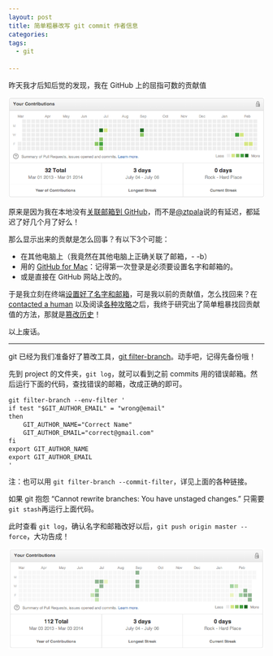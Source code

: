 ```yaml
---
layout: post
title: 简单粗暴改写 git commit 作者信息
categories: 
tags:
  - git
  
---
```

昨天我才后知后觉的发现，我在 GitHub 上的屈指可数的贡献值

![](/images/2014/03/git_contributions_before.png)

原来是因为我在本地没有[关联邮箱到 GitHub](https://help.github.com/articles/why-are-my-contributions-not-showing-up-on-my-profile#have-you-linked-your-git-email-to-your-github-account)，而不是[@ztpala](https://twitter.com/ztpala)说的有延迟，都延迟了好几个月了好么！

那么显示出来的贡献是怎么回事？有以下3个可能：

- 在其他电脑上（我竟然在其他电脑上正确关联了邮箱，- -b）
- 用的 [GitHub for Mac](http://mac.github.com/)：记得第一次登录是必须要设置名字和邮箱的。
- 或是直接在 GitHub 网站上改的。

于是我立刻在终端[设置好了名字和邮箱](http://git-scm.com/book/en/Getting-Started-First-Time-Git-Setup#Your-Identity)，可是我以前的贡献值，怎么找回来？在 [contacted a human](https://github.com/contact) 以及阅读[各种攻略](http://stackoverflow.com/questions/750172/how-do-i-change-the-author-of-a-commit-in-git)之后，我终于研究出了简单粗暴找回贡献值的方法，那就是[篡改历史](http://git-scm.com/book/ch6-4.html)！

以上废话。

***

git 已经为我们准备好了篡改工具，[git filter-branch](http://git-scm.com/book/ch6-4.html#The-Nuclear-Option:-filter-branch)。动手吧，记得先备份哦！

先到 project 的文件夹，`git log`，就可以看到之前 commits 用的错误邮箱。然后运行下面的代码，查找错误的邮箱，改成正确的即可。

    git filter-branch --env-filter '
    if test "$GIT_AUTHOR_EMAIL" = "wrong@email"
    then
        GIT_AUTHOR_NAME="Correct Name"
        GIT_AUTHOR_EMAIL="correct@gmail.com"
    fi
    export GIT_AUTHOR_NAME
    export GIT_AUTHOR_EMAIL
    '

注：也可以用 `git filter-branch --commit-filter`，详见上面的各种链接。

如果 git 抱怨 “Cannot rewrite branches: You have unstaged changes.” 只需要 `git stash`再运行上面代码。

此时查看 `git log`，确认名字和邮箱改好以后，`git push origin master --force`，大功告成！

![](/images/2014/03/git_contributions.png)






